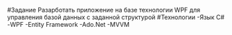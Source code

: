 #Задание
Разарботать приложение на базе технологии WPF для управления базой данных с заданной структурой
#Технологии
-Язык С#
-WPF
-Entity Framework
-Ado.Net
-MVVM
